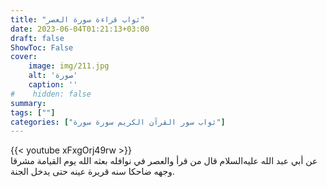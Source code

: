```yaml
---
title: "ثواب قراءة سورة العصر"
date: 2023-06-04T01:21:13+03:00
draft: false
ShowToc: False
cover:
    image: img/211.jpg
    alt: 'صورة'
    caption: ''
#    hidden: false
summary: 
tags: [""]
categories: ["ثواب سور القرآن الكريم سورة سورة"]
---
```

{{< youtube xFxgOrj49rw >}} 
<br>
عن أبي
عبد الله عليه‌السلام قال من قرأ والعصر في نوافله بعثه الله يوم القيامة مشرقا
وجهه ضاحكا سنه قريرة عينه حتى يدخل الجنة.

